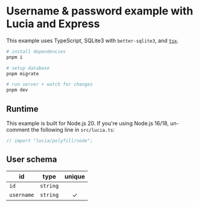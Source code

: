# Username & password example with Lucia and Express

This example uses TypeScript, SQLite3 with `better-sqlite3`, and [`tsx`](https://github.com/esbuild-kit/tsx).

```bash
# install dependencies
pnpm i

# setup database
pnpm migrate

# run server + watch for changes
pnpm dev
```

## Runtime

This example is built for Node.js 20. If you're using Node.js 16/18, un-comment the following line in `src/lucia.ts`:

```ts
// import "lucia/polyfill/node";
```

## User schema

| id         | type     | unique |
| ---------- | -------- | :----: |
| `id`       | `string` |        |
| `username` | `string` |   ✓    |
